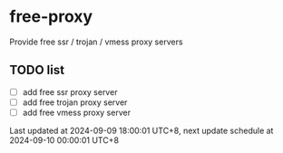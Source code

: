 
# free-proxy
Provide free ssr / trojan / vmess proxy servers


## TODO list
- [ ] add free ssr proxy server
- [ ] add free trojan proxy server
- [ ] add free vmess proxy server

Last updated at 2024-09-09 18:00:01 UTC+8, next update schedule at 2024-09-10 00:00:01 UTC+8

